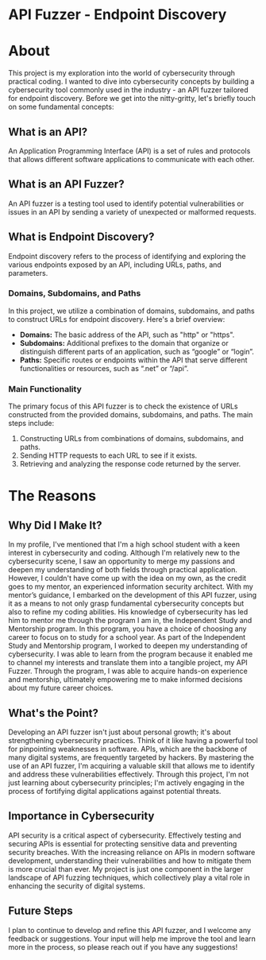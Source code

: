 # API Fuzzer - Endpoint Discovery #

# About
This project is my exploration into the world of cybersecurity through practical coding. I wanted to dive into cybersecurity concepts by building a cybersecurity tool commonly used in the industry - an API fuzzer tailored for endpoint discovery. Before we get into the nitty-gritty, let's briefly touch on some fundamental concepts:

## What is an API?
An Application Programming Interface (API) is a set of rules and protocols that allows different software applications to communicate with each other.

## What is an API Fuzzer?
An API fuzzer is a testing tool used to identify potential vulnerabilities or issues in an API by sending a variety of unexpected or malformed requests.

## What is Endpoint Discovery?
Endpoint discovery refers to the process of identifying and exploring the various endpoints exposed by an API, including URLs, paths, and parameters.

### Domains, Subdomains, and Paths
In this project, we utilize a combination of domains, subdomains, and paths to construct URLs for endpoint discovery. Here's a brief overview:

- **Domains:** The basic address of the API, such as "http" or "https".
- **Subdomains:** Additional prefixes to the domain that organize or distinguish different parts of an application, such as “google” or “login”.
- **Paths:** Specific routes or endpoints within the API that serve different functionalities or resources, such as “.net” or “/api”.

### Main Functionality
The primary focus of this API fuzzer is to check the existence of URLs constructed from the provided domains, subdomains, and paths. The main steps include:

1. Constructing URLs from combinations of domains, subdomains, and paths.
2. Sending HTTP requests to each URL to see if it exists.
3. Retrieving and analyzing the response code returned by the server.

# The Reasons

## Why Did I Make It?
In my profile, I've mentioned that I'm a high school student with a keen interest in cybersecurity and coding. Although I'm relatively new to the cybersecurity scene, I saw an opportunity to merge my passions and deepen my understanding of both fields through practical application. However, I couldn't have come up with the idea on my own, as the credit goes to my mentor, an experienced information security architect. With my mentor’s guidance, I embarked on the development of this API fuzzer, using it as a means to not only grasp fundamental cybersecurity concepts but also to refine my coding abilities. His knowledge of cybersecurity has led him to mentor me through the program I am in, the Independent Study and Mentorship program. In this program, you have a choice of choosing any career to focus on to study for a school year. As part of the Independent Study and Mentorship program, I worked to deepen my understanding of cybersecurity. I was able to learn from the program because it enabled me to channel my interests and translate them into a tangible project, my API Fuzzer. Through the program, I was able to acquire hands-on experience and mentorship, ultimately empowering me to make informed decisions about my future career choices.

## What's the Point?
Developing an API fuzzer isn't just about personal growth; it's about strengthening cybersecurity practices. Think of it like having a powerful tool for pinpointing weaknesses in software. APIs, which are the backbone of many digital systems, are frequently targeted by hackers. By mastering the use of an API fuzzer, I'm acquiring a valuable skill that allows me to identify and address these vulnerabilities effectively. Through this project, I'm not just learning about cybersecurity principles; I'm actively engaging in the process of fortifying digital applications against potential threats.

## Importance in Cybersecurity
API security is a critical aspect of cybersecurity. Effectively testing and securing APIs is essential for protecting sensitive data and preventing security breaches. With the increasing reliance on APIs in modern software development, understanding their vulnerabilities and how to mitigate them is more crucial than ever. My project is just one component in the larger landscape of API fuzzing techniques, which collectively play a vital role in enhancing the security of digital systems.

## Future Steps
I plan to continue to develop and refine this API fuzzer, and I welcome any feedback or suggestions. Your input will help me improve the tool and learn more in the process, so please reach out if you have any suggestions!






